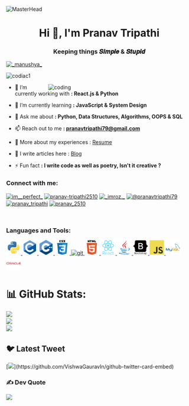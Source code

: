 ![MasterHead](https://visme.co/blog/wp-content/uploads/powerpoint-animation-how-to-add-animation-to-powerpoint.gif)

<h1 align="center">Hi 👋, I'm Pranav Tripathi</h1>
<h3 align="center">Keeping things 𝑺𝒊𝒎𝒑𝒍𝒆 & 𝑺𝒕𝒖𝒑𝒊𝒅</h3>
<!--<img align="right" alt="Coding" width="400" height = "335" src="https://i.pinimg.com/originals/e4/26/70/e426702edf874b181aced1e2fa5c6cde.gif"> -->


<p align="left"> <a href="https://twitter.com/im__perfect_" target="blank"><img src="https://img.shields.io/twitter/follow/_manushya_?logo=twitter&style=for-the-badge" alt="_manushya_" /> </p>
<p align="left"> </a><img src="https://komarev.com/ghpvc/?username=codiac1&label=Profile%20views&color=0e75b6&style=flat" alt="codiac1" /> </p>
<img align="right" alt="coding" width="390" src="https://user-images.githubusercontent.com/55389276/140866485-8fb1c876-9a8f-4d6a-98dc-08c4981eaf70.gif">

- 🔭 I’m currently working with **: React.js & Python**

- 🌱 I’m currently learning **: JavaScript & System Design**

- 💬 Ask me about **: Python, Data Structures, Algorithms, OOPS & SQL**

- 📫 Reach out to me **: pranavtripathi79@gmail.com**

- 📄 More about my experiences : <a href = "https://drive.google.com/file/d/1sgAAIKnkzdNtv-ypimota8DoXsqpZsK4/view?usp=sharing"> Resume </a>

- 📝 I write articles here : <a href='https://medium.com/@pranavtripathi79'>Blog</a>

- ⚡ Fun fact **: I write code as well as poetry, Isn't it creative ?**

<!-- BLOG-POST-LIST:START -->
<!-- BLOG-POST-LIST:END -->

<h3 align="left">Connect with me:</h3>
<p align="left">
<a href="https://twitter.com/im__perfect_" target="blank"><img align="center" src="https://raw.githubusercontent.com/rahuldkjain/github-profile-readme-generator/master/src/images/icons/Social/twitter.svg" alt="im__perfect_" height="30" width="40" /></a>
<a href="https://linkedin.com/in/pranav-tripathi2510" target="blank"><img align="center" src="https://raw.githubusercontent.com/rahuldkjain/github-profile-readme-generator/master/src/images/icons/Social/linked-in-alt.svg" alt="pranav-tripathi2510" height="30" width="40" /></a>
<a href="https://instagram.com/_imroz._" target="blank"><img align="center" src="https://raw.githubusercontent.com/rahuldkjain/github-profile-readme-generator/master/src/images/icons/Social/instagram.svg" alt="_imroz._" height="30" width="40" /></a>
<a href="https://medium.com/@pranavtripathi79" target="blank"><img align="center" src="https://raw.githubusercontent.com/rahuldkjain/github-profile-readme-generator/master/src/images/icons/Social/medium.svg" alt="@pranavtripathi79" height="30" width="40" /></a>
<a href="https://www.hackerrank.com/pranav_tripathi" target="blank"><img align="center" src="https://raw.githubusercontent.com/rahuldkjain/github-profile-readme-generator/master/src/images/icons/Social/hackerrank.svg" alt="pranav_tripathi" height="30" width="40" /></a>
<a href="https://www.leetcode.com/pranav_2510" target="blank"><img align="center" src="https://raw.githubusercontent.com/rahuldkjain/github-profile-readme-generator/master/src/images/icons/Social/leet-code.svg" alt="pranav_2510" height="30" width="40" /></a>
</p>
<br>
<h3 align="left">Languages and Tools:</h3>
<p align="left"> <a href="https://www.python.org" target="_blank" rel="noreferrer"> <img src="https://raw.githubusercontent.com/devicons/devicon/master/icons/python/python-original.svg" alt="python" width="40" height="40"/> </a> <a href="https://www.cprogramming.com/" target="_blank" rel="noreferrer"> <img src="https://raw.githubusercontent.com/devicons/devicon/master/icons/c/c-original.svg" alt="c" width="40" height="40"/> </a> <a href="https://www.w3schools.com/cpp/" target="_blank" rel="noreferrer"> <img src="https://raw.githubusercontent.com/devicons/devicon/master/icons/cplusplus/cplusplus-original.svg" alt="cplusplus" width="40" height="40"/> </a> <a href="https://www.w3schools.com/css/" target="_blank" rel="noreferrer"> <img src="https://raw.githubusercontent.com/devicons/devicon/master/icons/css3/css3-original-wordmark.svg" alt="css3" width="40" height="40"/> </a> <a href="https://git-scm.com/" target="_blank" rel="noreferrer"> <img src="https://www.vectorlogo.zone/logos/git-scm/git-scm-icon.svg" alt="git" width="40" height="40"/> </a> <a href="https://www.w3.org/html/" target="_blank" rel="noreferrer"> <img src="https://raw.githubusercontent.com/devicons/devicon/master/icons/html5/html5-original-wordmark.svg" alt="html5" width="40" height="40"/> </a> <a href="https://reactjs.org/" target="_blank" rel="noreferrer"> <img src="https://raw.githubusercontent.com/devicons/devicon/master/icons/react/react-original-wordmark.svg" alt="react" width="40" height="40"/> </a><a href="https://www.java.com" target="_blank" rel="noreferrer"> <img src="https://raw.githubusercontent.com/devicons/devicon/master/icons/java/java-original.svg" alt="java" width="40" height="40"/> </a><a href="https://getbootstrap.com" target="_blank" rel="noreferrer"> <img src="https://raw.githubusercontent.com/devicons/devicon/master/icons/bootstrap/bootstrap-plain-wordmark.svg" alt="bootstrap" width="40" height="40"/> </a> <a href="https://developer.mozilla.org/en-US/docs/Web/JavaScript" target="_blank" rel="noreferrer"> <img src="https://raw.githubusercontent.com/devicons/devicon/master/icons/javascript/javascript-original.svg" alt="javascript" width="40" height="40"/> </a> <a href="https://www.mysql.com/" target="_blank" rel="noreferrer"> <img src="https://raw.githubusercontent.com/devicons/devicon/master/icons/mysql/mysql-original-wordmark.svg" alt="mysql" width="40" height="40"/> </a> <a href="https://www.oracle.com/" target="_blank" rel="noreferrer"> <img src="https://raw.githubusercontent.com/devicons/devicon/master/icons/oracle/oracle-original.svg" alt="oracle" width="40" height="40"/> </a>  </p>

# 📊 GitHub Stats:
![](https://github-readme-stats.vercel.app/api/top-langs/?username=codiac1&theme=onedark&hide_border=false&include_all_commits=true&count_private=true&layout=compact)<br/>
![](https://github-readme-stats.vercel.app/api?username=codiac1&theme=onedark&hide_border=false&include_all_commits=true&count_private=true)<br/>
![](https://github-readme-streak-stats.herokuapp.com/?user=codiac1&theme=onedark&hide_border=false)<br/>

## 🐦 Latest Tweet
[![](https://gtce.itsvg.in/api?username=im__perfect_)](https://github.com/VishwaGauravIn/github-twitter-card-embed)

### ✍️ Dev Quote
![](https://quotes-github-readme.vercel.app/api?type=horizontal&theme=radical)
